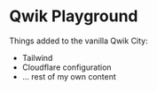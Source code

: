 # Qwik Playground

Things added to the vanilla Qwik City:

- Tailwind
- Cloudflare configuration
- ... rest of my own content
